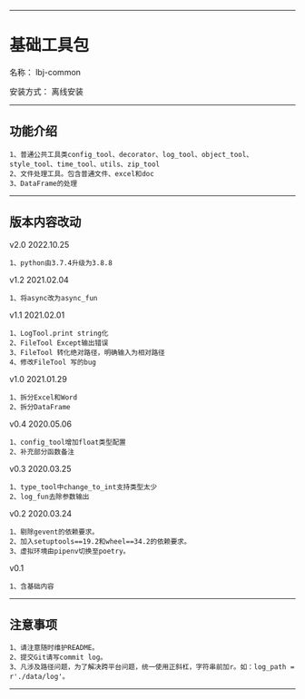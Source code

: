 ________________________________________________________________________________________________________________________
# 基础工具包

名称： lbj-common

安装方式：  离线安装

________________________________________________________________________________________________________________________
## 功能介绍
```
1、普通公共工具类config_tool、decorator、log_tool、object_tool、style_tool、time_tool、utils、zip_tool
2、文件处理工具。包含普通文件、excel和doc
3、DataFrame的处理
```

________________________________________________________________________________________________________________________
## 版本内容改动

v2.0    2022.10.25
    
    1、python由3.7.4升级为3.8.8

v1.2    2021.02.04
    
    1、将async改为async_fun

v1.1    2021.02.01

    1、LogTool.print string化
    2、FileTool Except输出错误
    3、FileTool 转化绝对路径，明确输入为相对路径
    4、修改FileTool 写的bug

v1.0    2021.01.29
```
1、拆分Excel和Word
2、拆分DataFrame
```


v0.4    2020.05.06
```
1、config_tool增加float类型配置
2、补充部分函数备注
```

v0.3    2020.03.25
```
1、type_tool中change_to_int支持类型太少
2、log_fun去除参数输出
```

v0.2    2020.03.24
```
1、剔除gevent的依赖要求。
2、加入setuptools==19.2和wheel==34.2的依赖要求。
3、虚拟环境由pipenv切换至poetry。
```

v0.1    
```
1、含基础内容
```
________________________________________________________________________________________________________________________
##  注意事项
```
1、请注意随时维护README。
2、提交Git请写commit log。
3、凡涉及路径问题，为了解决跨平台问题，统一使用正斜杠，字符串前加r。如：log_path = r'./data/log'。
```
________________________________________________________________________________________________________________________



